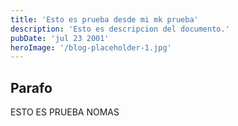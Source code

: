 ```yaml
---
title: 'Esto es prueba desde mi mk prueba'
description: 'Esto es descripcion del documento.'
pubDate: 'jul 23 2001'
heroImage: '/blog-placeholder-1.jpg'
---
```

## Parafo
 ESTO ES PRUEBA NOMAS